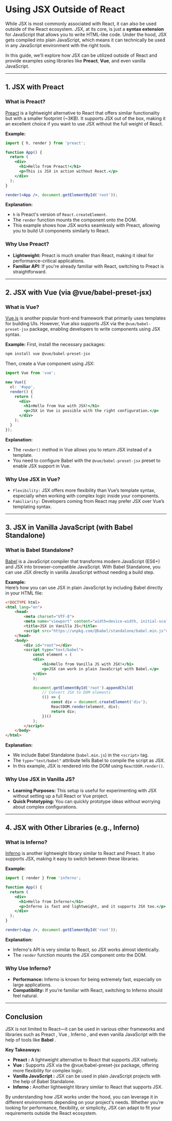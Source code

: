 # Using JSX Outside of React

While JSX is most commonly associated with React, it can also be used outside of the React ecosystem. JSX, at its core, is just a **syntax extension** for JavaScript that allows you to write HTML-like code. Under the hood, JSX gets compiled into plain JavaScript, which means it can technically be used in any JavaScript environment with the right tools.

In this guide, we'll explore how JSX can be utilized outside of React and provide examples using libraries like **Preact**, **Vue**, and even vanilla JavaScript.

---

## 1. JSX with Preact

### What is Preact?

[Preact](https://preactjs.com/) is a lightweight alternative to React that offers similar functionality but with a smaller footprint (~3KB). It supports JSX out of the box, making it an excellent choice if you want to use JSX without the full weight of React.

**Example:** 

```jsx
import { h, render } from 'preact';

function App() {
  return (
    <div>
      <h1>Hello from Preact!</h1>
      <p>This is JSX in action without React.</p>
    </div>
  );
}

render(<App />, document.getElementById('root'));
```  

**Explanation:**  
- `h` is Preact's version of `React.createElement`. 
-  The `render` function mounts the component onto the DOM.
-  This example shows how JSX works seamlessly with Preact, allowing you to build UI components similarly to React.

### Why Use Preact?
- **Lightweight:** Preact is much smaller than React, making it ideal for performance-critical applications.
- **Familiar API:** If you're already familiar with React, switching to Preact is straightforward.

---  

## 2. JSX with Vue (via @vue/babel-preset-jsx)  

### What is Vue?

[Vue.js](https://vuejs.org/) is another popular front-end framework that primarily uses templates for building UIs. However, Vue also supports JSX via the `@vue/babel-preset-jsx` package, enabling developers to write components using JSX syntax.


**Example:** 
First, install the necessary packages:

```bash
npm install vue @vue/babel-preset-jsx
``` 
Then, create a Vue component using JSX:

```jsx
import Vue from 'vue';

new Vue({
  el: '#app',
  render() {
    return (
      <div>
        <h1>Hello from Vue with JSX!</h1>
        <p>JSX in Vue is possible with the right configuration.</p>
      </div>
    );
  }
});
```  

**Explanation:**  
- The `render()` method in Vue allows you to return JSX instead of a template.
- You need to configure Babel with the `@vue/babel-preset-jsx` preset to enable JSX support in Vue.

### Why Use JSX in Vue?
- `Flexibility:` JSX offers more flexibility than Vue’s template syntax, especially when working with complex logic inside your components.
- `Familiarity:` Developers coming from React may prefer JSX over Vue’s templating syntax.

---  

## 3. JSX in Vanilla JavaScript (with Babel Standalone)  

### What is Babel Standalone?

[Babel](https://babeljs.io/) is a JavaScript compiler that transforms modern JavaScript (ES6+) and JSX into browser-compatible JavaScript. With Babel Standalone, you can use JSX directly in vanilla JavaScript without needing a build step.

**Example:**  
Here’s how you can use JSX in plain JavaScript by including Babel directly in your HTML file:

```html  
<!DOCTYPE html>
<html lang="en">
    <head>
        <meta charset="UTF-8">
        <meta name="viewport" content="width=device-width, initial-scale=1.0">
        <title>JSX in Vanilla JS</title>
        <script src="https://unpkg.com/@babel/standalone/babel.min.js"></script>
    </head>
    <body>
        <div id="root"></div>
        <script type="text/babel">
            const element = (
            <div>
                <h1>Hello from Vanilla JS with JSX!</h1>
                <p>JSX can work in plain JavaScript with Babel.</p>
            </div>
            );

            document.getElementById('root').appendChild(
                // Convert JSX to DOM elements
                (() => {
                    const div = document.createElement('div');
                    ReactDOM.render(element, div);
                    return div;
                })()
            );
        </script>
    </body>
</html>
```

**Explanation:**  
- We include Babel Standalone (`babel.min.js`) in the `<script>` tag.
- The `type="text/babel"` attribute tells Babel to compile the script as JSX.
- In this example, JSX is rendered into the DOM using `ReactDOM.render()`.

### Why Use JSX in Vanilla JS?

- **Learning Purposes:** This setup is useful for experimenting with JSX without setting up a full React or Vue project.
- **Quick Prototyping:** You can quickly prototype ideas without worrying about complex configurations.

---

## 4. JSX with Other Libraries (e.g., Inferno)  

### What is Inferno?  

[Inferno](https://infernojs.org/) is another lightweight library similar to React and Preact. It also supports JSX, making it easy to switch between these libraries.  

**Example:**  
```jsx  
import { render } from 'inferno';

function App() {
  return (
    <div>
      <h1>Hello from Inferno!</h1>
      <p>Inferno is fast and lightweight, and it supports JSX too.</p>
    </div>
  );
}

render(<App />, document.getElementById('root'));
```  

**Explanation:**  

- Inferno's API is very similar to React, so JSX works almost identically.
- The `render` function mounts the JSX component onto the DOM.  

### Why Use Inferno?  

- **Performance:** Inferno is known for being extremely fast, especially on large applications.
- **Compatibility:** If you’re familiar with React, switching to Inferno should feel natural.  

---  

## Conclusion  
JSX is not limited to React—it can be used in various other frameworks and libraries such as Preact , Vue , Inferno , and even vanilla JavaScript with the help of tools like **Babel** .

**Key Takeaways:**  
- **Preact :** A lightweight alternative to React that supports JSX natively.
- **Vue :** Supports JSX via the @vue/babel-preset-jsx package, offering more flexibility for complex logic.
- **Vanilla JavaScript :** JSX can be used in plain JavaScript projects with the help of Babel Standalone.
- **Inferno :** Another lightweight library similar to React that supports JSX.  

By understanding how JSX works under the hood, you can leverage it in different environments depending on your project's needs. Whether you're looking for performance, flexibility, or simplicity, JSX can adapt to fit your requirements outside the React ecosystem.